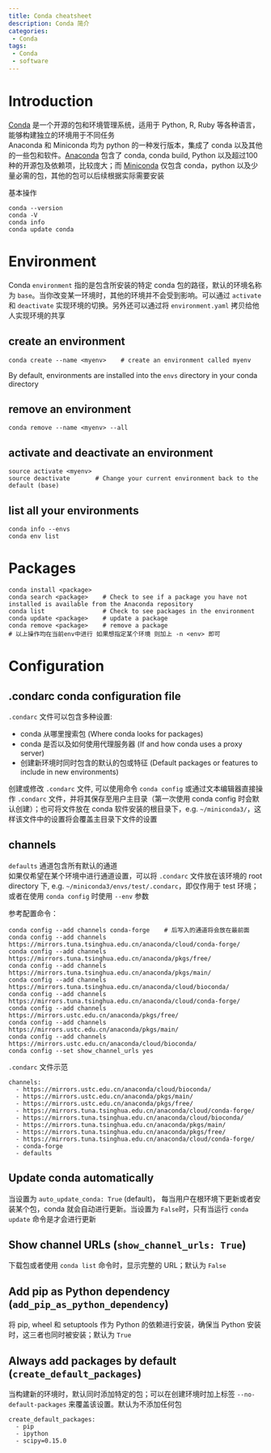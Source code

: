 ```yaml
---
title: Conda cheatsheet
description: Conda 简介
categories:
 - Conda
tags:
 - Conda
 - software
---
```


# Introduction
[Conda](https://conda.io/docs/index.html) 是一个开源的包和环境管理系统，适用于 Python, R, Ruby 等各种语言，能够构建独立的环境用于不同任务  
Anaconda 和 Miniconda 均为 python 的一种发行版本，集成了 conda 以及其他的一些包和软件。[Anaconda](https://www.anaconda.com/)  包含了 conda, conda build, Python 以及超过100种的开源包及依赖项，比较庞大；而 [Miniconda](https://conda.io/miniconda.html) 仅包含 conda，python 以及少量必需的包，其他的包可以后续根据实际需要安装  

基本操作  
```shell
conda --version
conda -V 
conda info
conda update conda
```

# Environment  
Conda `environment` 指的是包含所安装的特定 conda 包的路径，默认的环境名称为 `base`。当你改变某一环境时，其他的环境并不会受到影响。可以通过 `activate` 和 `deactivate` 实现环境的切换。另外还可以通过将 `environment.yaml` 拷贝给他人实现环境的共享    
  
## create an environment  
```shell
conda create --name <myenv>    # create an environment called myenv
```
By default, environments are installed into the `envs` directory in your conda directory  
  
## remove an environment 
```shell
conda remove --name <myenv> --all
```
  
## activate and deactivate an environment  
```shell  
source activate <myenv>  
source deactivate       # Change your current environment back to the default (base)
```

## list all your environments  
```shell 
conda info --envs
conda env list
```
  
# Packages  
```shell
conda install <package>
conda search <package>    # Check to see if a package you have not installed is available from the Anaconda repository
conda list                # Check to see packages in the environment
conda update <package>    # update a package
conda remove <package>    # remove a package
# 以上操作均在当前env中进行 如果想指定某个环境 则加上 -n <env> 即可
```
  
# Configuration  
## .condarc conda configuration file
`.condarc` 文件可以包含多种设置:  
* conda 从哪里搜索包 (Where conda looks for packages)  
* conda 是否以及如何使用代理服务器 (If and how conda uses a proxy server)  
* 创建新环境时同时包含的默认的包或特征 (Default packages or features to include in new environments)  
  
创建或修改 `.condarc` 文件, 可以使用命令 `conda config` 或通过文本编辑器直接操作 `.condarc` 文件，并将其保存至用户主目录（第一次使用 conda config 时会默认创建）；也可将文件放在 conda 软件安装的根目录下，e.g. `~/miniconda3/`，这样该文件中的设置将会覆盖主目录下文件的设置  
  
## channels  
`defaults` 通道包含所有默认的通道  
如果仅希望在某个环境中进行通道设置，可以将 `.condarc` 文件放在该环境的 root directory 下, e.g. `~/miniconda3/envs/test/.condarc`，即仅作用于 test 环境；或者在使用 `conda config` 时使用 `--env` 参数  
  
参考配置命令：  
```shell
conda config --add channels conda-forge    # 后写入的通道将会放在最前面
conda config --add channels https://mirrors.tuna.tsinghua.edu.cn/anaconda/cloud/conda-forge/
conda config --add channels https://mirrors.tuna.tsinghua.edu.cn/anaconda/pkgs/free/
conda config --add channels https://mirrors.tuna.tsinghua.edu.cn/anaconda/pkgs/main/
conda config --add channels https://mirrors.tuna.tsinghua.edu.cn/anaconda/cloud/bioconda/
conda config --add channels https://mirrors.tuna.tsinghua.edu.cn/anaconda/cloud/conda-forge/
conda config --add channels https://mirrors.ustc.edu.cn/anaconda/pkgs/free/
conda config --add channels https://mirrors.ustc.edu.cn/anaconda/pkgs/main/
conda config --add channels https://mirrors.ustc.edu.cn/anaconda/cloud/bioconda/
conda config --set show_channel_urls yes
```

`.condarc` 文件示范  
```
channels:
  - https://mirrors.ustc.edu.cn/anaconda/cloud/bioconda/
  - https://mirrors.ustc.edu.cn/anaconda/pkgs/main/
  - https://mirrors.ustc.edu.cn/anaconda/pkgs/free/
  - https://mirrors.tuna.tsinghua.edu.cn/anaconda/cloud/conda-forge/
  - https://mirrors.tuna.tsinghua.edu.cn/anaconda/cloud/bioconda/
  - https://mirrors.tuna.tsinghua.edu.cn/anaconda/pkgs/main/
  - https://mirrors.tuna.tsinghua.edu.cn/anaconda/pkgs/free/
  - https://mirrors.tuna.tsinghua.edu.cn/anaconda/cloud/conda-forge/
  - conda-forge
  - defaults
```
  
## Update conda automatically
当设置为 `auto_update_conda: True` (default)， 每当用户在根环境下更新或者安装某个包，conda 就会自动进行更新。当设置为 `False`时，只有当运行 `conda update` 命令是才会进行更新  
  
## Show channel URLs (`show_channel_urls: True`)  
下载包或者使用 `conda list` 命令时，显示完整的 URL；默认为 `False`  
  
## Add pip as Python dependency (`add_pip_as_python_dependency`)
将 pip, wheel 和 setuptools 作为 Python 的依赖进行安装，确保当 Python 安装时，这三者也同时被安装；默认为 `True`  
  
## Always add packages by default (`create_default_packages`)
当构建新的环境时，默认同时添加特定的包；可以在创建环境时加上标签 `--no-default-packages` 来覆盖该设置。默认为不添加任何包  
```shell
create_default_packages:
  - pip
  - ipython
  - scipy=0.15.0  
```
